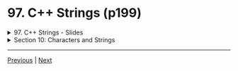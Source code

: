 # 97. C++ Strings (p199)

<details>
  <summary> 97. C++ Strings - Slides </summary>

<p align="center" >
    <img src="../images/97_Cpp-Strings.png" width="90%" > 
    <img src="../images/97_Cpp-Strings_2.png" width="90%" > 
    <img src="../images/97_Cpp-Strings_3.png" width="90%" > 
    <img src="../images/97_Cpp-Strings_4.png" width="90%" > 
    <img src="../images/97_Cpp-Strings_5.png" width="90%" > 
    <img src="../images/97_Cpp-Strings_6.png" width="90%" > 
    <img src="../images/97_Cpp-Strings_7.png" width="90%" > 
    <img src="../images/97_Cpp-Strings_8.png" width="90%" > 
    <img src="../images/97_Cpp-Strings_9.png" width="90%" > 
    <img src="../images/97_Cpp-Strings_10.png" width="90%" > 
    <img src="../images/97_Cpp-Strings_11.png" width="90%" > 
    <img src="../images/97_Cpp-Strings_12.png" width="90%" > 
    <img src="../images/97_Cpp-Strings_13.png" width="90%" > 
    <img src="../images/97_Cpp-Strings_14.png" width="90%" > 
               
</p> 

</details>

<details>
  <summary> Section 10: Characters and Strings </summary>

  -   using `g++`
  ```
  g++ -Wall -std=c++14 main.cpp  
  ```
  - using `-Wextra` and `-Wpedantic` options enable additional warning checks beyond the `-Wall` option, e.g. `-Wmisleading-indentation`
  ```
  g++ -Wall -Wextra -Wpedantic -Wmisleading-indentation -std=c++17 main.cpp
  ```

  - [Codebase: 97. C++ Strings](../codebase/S10_Characters-and-Strings/Practice/)

</details>



---

[Previous](./96_Working-with-C-style-Strings.md) | [Next](./98_Working-with-Cpp-Strings.md)